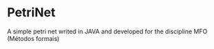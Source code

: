 # PetriNet
A simple petri net writed in JAVA and developed for the discipline MFO (Métodos formais)
